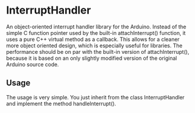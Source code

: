 InterruptHandler
===========

An object-oriented interrupt handler library for the Arduino. Instead of the
simple C function pointer used by the built-in attachInterrupt() function, it uses
a pure C++ virtual method as a callback. This
allows for a cleaner more object oriented design, which is especially useful for
libraries. The performance should be on par with the built-in version of
attachInterrupt(), because it is based on an only slightly modified version of the original
Arduino source code.

Usage
-----

The usage is very simple. You just inherit from
the class InterruptHandler and implement the method handleInterrupt(). 

